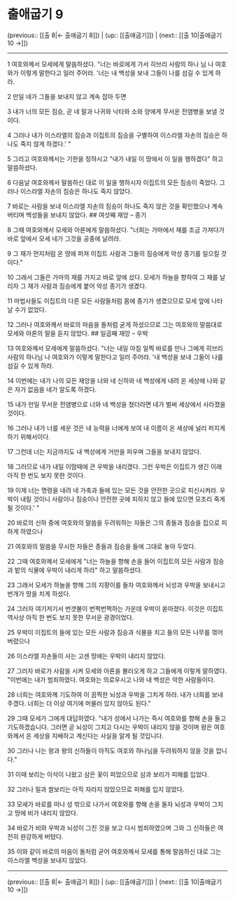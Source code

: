 # 출애굽기 9

(previous:: [[출 8|← 출애굽기 8]]) | (up:: [[출애굽기]]) | (next:: [[출 10|출애굽기 10 →]])

***




1 
여호와께서 모세에게 말씀하셨다. "너는 바로에게 가서 히브리 사람의 하나 님 나 여호와가 이렇게 말한다고 일러 주어라. '너는 내 백성을 보내 그들이 나를 섬길 수 있게 하라. 



2 
만일 네가 그들을 보내지 않고 계속 잡아 두면 



3 
내가 너의 모든 짐승, 곧 네 말과 나귀와 낙타와 소와 양에게 무서운 전염병을 보낼 것이다. 



4 
그러나 내가 이스라엘의 짐승과 이집트의 짐승을 구별하여 이스라엘 자손의 짐승은 하나도 죽지 않게 하겠다.' " 



5 
그리고 여호와께서는 기한을 정하시고 "내가 내일 이 땅에서 이 일을 행하겠다" 하고 말씀하셨다. 



6 
다음날 여호와께서 말씀하신 대로 이 일을 행하시자 이집트의 모든 짐승이 죽었다. 그러나 이스라엘 자손의 짐승은 하나도 죽지 않았다. 



7 
바로는 사람을 보내 이스라엘 자손의 짐승이 하나도 죽지 않은 것을 확인했으나 계속 버티며 백성들을 보내지 않았다. ## 여섯째 재앙 – 종기 



8 
그때 여호와께서 모세와 아론에게 말씀하셨다. "너희는 가마에서 재를 조금 가져다가 바로 앞에서 모세 네가 그것을 공중에 날려라. 



9 
그 재가 먼지처럼 온 땅에 퍼져 이집트 사람과 그들의 짐승에게 악성 종기를 일으킬 것이다." 



10 
그래서 그들은 가마의 재를 가지고 바로 앞에 섰다. 모세가 하늘을 향하여 그 재를 날리자 그 재가 사람과 짐승에게 붙어 악성 종기가 생겼다. 



11 
마법사들도 이집트의 다른 모든 사람들처럼 몸에 종기가 생겼으므로 모세 앞에 나타날 수가 없었다. 



12 
그러나 여호와께서 바로의 마음을 돌처럼 굳게 하셨으므로 그는 여호와의 말씀대로 모세와 아론의 말을 듣지 않았다. ## 일곱째 재앙 – 우박 



13 
여호와께서 모세에게 말씀하셨다. "너는 내일 아침 일찍 바로를 만나 그에게 히브리 사람의 하나님 나 여호와가 이렇게 말한다고 일러 주어라. '내 백성을 보내 그들이 나를 섬길 수 있게 하라. 



14 
이번에는 내가 나의 모든 재앙을 너와 네 신하와 네 백성에게 내려 온 세상에 나와 같은 자가 없음을 네가 알도록 하겠다. 



15 
내가 만일 무서운 전염병으로 너와 네 백성을 쳤더라면 네가 벌써 세상에서 사라졌을 것이다. 



16 
그러나 내가 너를 세운 것은 내 능력을 너에게 보여 내 이름이 온 세상에 널리 퍼지게 하기 위해서이다. 



17 
그런데 너는 지금까지도 내 백성에게 거만을 피우며 그들을 보내지 않았다. 



18 
그러므로 내가 내일 이맘때에 큰 우박을 내리겠다. 그런 우박은 이집트가 생긴 이래 아직 한 번도 보지 못한 것이다. 



19 
이제 너는 명령을 내려 네 가축과 들에 있는 모든 것을 안전한 곳으로 피신시켜라. 우박이 내릴 것이니 사람이나 짐승이나 안전한 곳에 피하지 않고 들에 있으면 모조리 죽게 될 것이다.' " 



20 
바로의 신하 중에 여호와의 말씀을 두려워하는 자들은 그의 종들과 짐승을 집으로 피하게 하였으나 



21 
여호와의 말씀을 무시한 자들은 종들과 짐승을 들에 그대로 놓아 두었다. 



22 
그때 여호와께서 모세에게 "너는 하늘을 향해 손을 들어 이집트의 모든 사람과 짐승과 밭의 식물에 우박이 내리게 하라" 하고 말씀하셨다. 



23 
그래서 모세가 하늘을 향해 그의 지팡이를 들자 여호와께서 뇌성과 우박을 보내시고 번개가 땅을 치게 하셨다. 



24 
그러자 여기저기서 번갯불이 번쩍번쩍하는 가운데 우박이 쏟아졌다. 이것은 이집트 역사상 아직 한 번도 보지 못한 무서운 광경이었다. 



25 
우박이 이집트의 들에 있는 모든 사람과 짐승과 식물을 치고 들의 모든 나무를 꺾어 버렸으나 



26 
이스라엘 자손들이 사는 고센 땅에는 우박이 내리지 않았다. 



27 
그러자 바로가 사람을 시켜 모세와 아론을 불러오게 하고 그들에게 이렇게 말하였다. "이번에는 내가 범죄하였다. 여호와는 의로우시고 나와 내 백성은 악한 사람들이다. 



28 
너희는 여호와께 기도하여 이 끔찍한 뇌성과 우박을 그치게 하라. 내가 너희를 보내 주겠다. 너희는 더 이상 여기에 머물러 있지 않아도 된다." 



29 
그때 모세가 그에게 대답하였다. "내가 성에서 나가는 즉시 여호와를 향해 손을 들고 기도하겠습니다. 그러면 곧 뇌성이 그치고 다시는 우박이 내리지 않을 것이며 왕은 여호와께서 온 세상을 지배하고 계신다는 사실을 알게 될 것입니다. 



30 
그러나 나는 왕과 왕의 신하들이 아직도 여호와 하나님을 두려워하지 않을 것을 압니다." 



31 
이때 보리는 이삭이 나왔고 삼은 꽃이 피었으므로 삼과 보리가 피해를 입었다. 



32 
그러나 밀과 쌀보리는 아직 자라지 않았으므로 피해를 입지 않았다. 



33 
모세가 바로를 떠나 성 밖으로 나가서 여호와를 향해 손을 들자 뇌성과 우박이 그치고 땅에 비가 내리지 않았다. 



34 
바로가 비와 우박과 뇌성이 그친 것을 보고 다시 범죄하였으며 그와 그 신하들은 여전히 완강하게 버텼다. 



35 
이와 같이 바로의 마음이 돌처럼 굳어 여호와께서 모세를 통해 말씀하신 대로 그는 이스라엘 백성을 보내지 않았다.

***

(previous:: [[출 8|← 출애굽기 8]]) | (up:: [[출애굽기]]) | (next:: [[출 10|출애굽기 10 →]])
